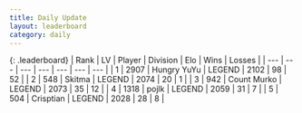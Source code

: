 ```yaml
---
title: Daily Update
layout: leaderboard
category: daily
---
```


{: .leaderboard}
| Rank | LV | Player | Division | Elo | Wins | Losses |
| --- | --- | --- | --- | --- | --- | --- |
| <span data-change="2">1</span> | 2907 | <span title="ID: 164871">Hungry YuYu</span> | LEGEND | <span data-change="58">2102</span> | <span data-change="22">98</span> | <span data-change="6">52</span> |
| <span data-change="0">2</span> | 548 | <span title="ID: 402846">Skitma</span> | LEGEND | <span data-change="6">2074</span> | <span data-change="1">20</span> | <span data-change="0">1</span> |
| <span data-change="23">3</span> | 942 | <span title="ID: 498323">Count Murko</span> | LEGEND | <span data-change="160">2073</span> | <span data-change="20">35</span> | <span data-change="4">12</span> |
| <span data-change="-3">4</span> | 1318 | <span title="ID: 4783">pojlk</span> | LEGEND | <span data-change="-12">2059</span> | <span data-change="2">31</span> | <span data-change="2">7</span> |
| <span data-change="7">5</span> | 504 | <span title="ID: 665674">Crisptian</span> | LEGEND | <span data-change="28">2028</span> | <span data-change="7">28</span> | <span data-change="2">8</span> |